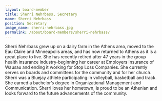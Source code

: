 ```yaml
---
layout: board-member
title: Sherri Nehrbass, Secretary
name: Sherri Nehrbass
position: Secretary
image_name: sherri-nehrbass.jpg
permalink: /about/board-members/sherri-nehrbass/
---
```


Sherri Nehrbass grew up on a dairy farm in the Athens area, moved to the Eau Claire and Minneapolis areas, and has now returned to Athens as it is a great place to live. She has recently retired after 47 years in the group health insurance industry-beginning her career at Employers Insurance of Wausau and ending it working for Stop Loss Companies. She currently serves on boards and committees for the community and for her church. Sherri was a Bluejay athlete participating in volleyball, basketball and track. She earned a bachelor’s degree in Organizational Management and Communication. Sherri loves her hometown, is proud to be an Athenian and looks forward to the future advancements of the community.
